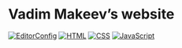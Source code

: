 # Vadim Makeev’s website

[![EditorConfig](https://github.com/pepelsbey/pepelsbey.dev/actions/workflows/editorconfig.yml/badge.svg)](https://github.com/pepelsbey/pepelsbey.dev/actions/workflows/editorconfig.yml)
[![HTML](https://github.com/pepelsbey/pepelsbey.dev/actions/workflows/html.yml/badge.svg)](https://github.com/pepelsbey/pepelsbey.dev/actions/workflows/html.yml)
[![CSS](https://github.com/pepelsbey/pepelsbey.dev/actions/workflows/css.yml/badge.svg)](https://github.com/pepelsbey/pepelsbey.dev/actions/workflows/css.yml)
[![JavaScript](https://github.com/pepelsbey/pepelsbey.dev/actions/workflows/javascript.yml/badge.svg)](https://github.com/pepelsbey/pepelsbey.dev/actions/workflows/javascript.yml)
